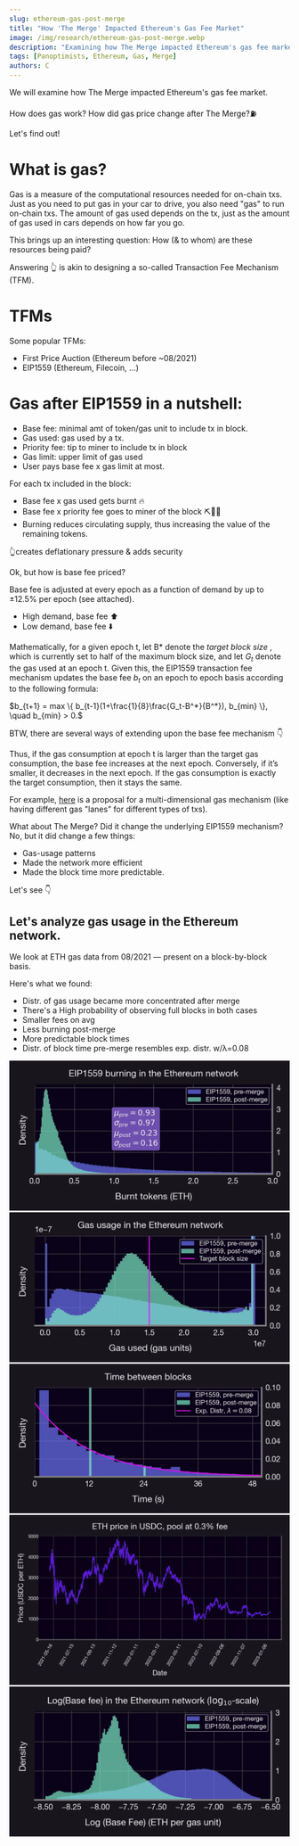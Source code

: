 ```yaml
---
slug: ethereum-gas-post-merge
title: "How 'The Merge' Impacted Ethereum's Gas Fee Market"
image: /img/research/ethereum-gas-post-merge.webp
description: "Examining how The Merge impacted Ethereum's gas fee market."
tags: [Panoptimists, Ethereum, Gas, Merge]
authors: C
---
```

We will examine how The Merge impacted Ethereum's gas fee market.

How does gas work? How did gas price change after The Merge?⛽️

Let's find out!

<!--truncate-->

# What is gas?

Gas is a measure of the computational resources needed for on-chain txs. Just as you need to put gas in your car to drive, you also need "gas" to run on-chain txs. The amount of gas used depends on the tx, just as the amount of gas used in cars depends on how far you go.

This brings up an interesting question: How (& to whom) are these resources being paid?

Answering 👆 is akin to designing a so-called Transaction Fee Mechanism (TFM).

# TFMs
Some popular TFMs:

- First Price Auction (Ethereum before ~08/2021)
- EIP1559 (Ethereum, Filecoin, ...)
 
# Gas after EIP1559 in a nutshell:

- Base fee: minimal amt of token/gas unit to include tx in block.
- Gas used: gas used by a tx.
- Priority fee: tip to miner to include tx in block
- Gas limit: upper limit of gas used
- User pays base fee x gas limit at most.

For each tx included in the block:

- Base fee x gas used gets burnt 🔥
- Base fee x priority fee goes to miner of the block ⛏👷‍♀️
- Burning reduces circulating supply, thus increasing the value of the remaining tokens.

👆creates deflationary pressure & adds security

Ok, but how is base fee priced?

Base fee is adjusted at every epoch as a function of demand by up to ±12.5% per epoch (see attached).

- High demand, base fee ⬆️
- Low demand, base fee ⬇️

Mathematically, for a given epoch t, let B\* denote the *target block size* , which is currently set to half of the maximum block size, and let $G_t$ denote the gas used at an epoch t. Given this, the EIP1559 transaction fee mechanism updates the base fee $b_t$ on an epoch to epoch basis according to the following formula:

$b_{t+1} = max \{ b_{t-1}(1+\frac{1}{8}\frac{G_t-B^*}{B^*}),  b_{min} \}, \quad b_{min} > 0.$

BTW, there are several ways of extending upon the base fee mechanism 👇

Thus, if the gas consumption at epoch t is larger than the target gas consumption, the base fee increases at the next epoch. Conversely, if it’s smaller, it decreases in the next epoch. If the gas consumption is exactly the target consumption, then it stays the same.

For example, [here](https://ethresear.ch/t/multidimensional-eip-1559/11651) is a proposal for a multi-dimensional gas mechanism (like having different gas "lanes" for different types of txs).

What about The Merge? Did it change the underlying EIP1559 mechanism? No, but it did change a few things:

- Gas-usage patterns
- Made the network more efficient
- Made the block time more predictable.

Let's see 👇

## Let's analyze gas usage in the Ethereum network.

We look at ETH gas data from 08/2021 — present on a block-by-block basis.

Here's what we found:

- Distr. of gas usage  became more concentrated after merge
- There's a High probability of observing full blocks in both cases
- Smaller fees on avg
- Less burning post-merge
- More predictable block times
- Distr. of block time pre-merge resembles exp. distr. w/λ=0.08

![](./im1.webp)
![](./im2.webp)
![](./im3.webp)
![](./im4.webp)
![](./im5.webp)


